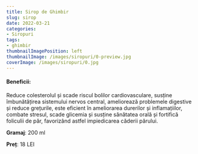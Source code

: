 ```yaml
---
title: Sirop de Ghimbir
slug: sirop
date: 2022-03-21
categories:
- Siropuri 
tags:
- ghimbir
thumbnailImagePosition: left
thumbnailImage: /images/siropuri/0-preview.jpg
coverImage: /images/siropuri/0.jpg
---
```

<!--more-->
#### Beneficii:	
Reduce colesterolul și scade riscul bolilor cardiovasculare, susține îmbunătățirea sistemului nervos central, ameliorează problemele digestive și reduce grețurile, este eficient în ameliorarea durerilor și inflamațiilor, combate stresul, scade glicemia și susține sănătatea orală și fortifică foliculii de păr, favorizând astfel impiedicarea căderii părului.

**Gramaj**: 200 ml

**Preț**: 18 LEI

